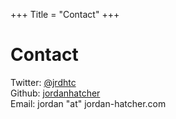 +++
Title = "Contact"
+++

# Contact

Twitter: [@jrdhtc](https://twitter.com/jrdhtc)   
Github: [jordanhatcher](https://hithub.com/jordanhatcher)  
Email: jordan "at" jordan-hatcher.com
